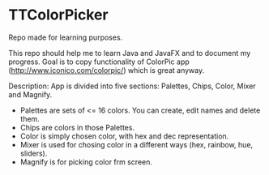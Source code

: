 # TTColorPicker
Repo made for learning purposes.

This repo should help me to learn Java and JavaFX and to document my progress.
Goal is to copy functionality of ColorPic app (http://www.iconico.com/colorpic/) which is great anyway.

Description:
App is divided into five sections: Palettes, Chips, Color, Mixer and Magnify.
- Palettes are sets of <= 16 colors. You can create, edit names and delete them.
- Chips are colors in those Palettes.
- Color is simply chosen color, with hex and dec representation.
- Mixer is used for chosing color in a different ways (hex, rainbow, hue, sliders).
- Magnify is for picking color frm screen.